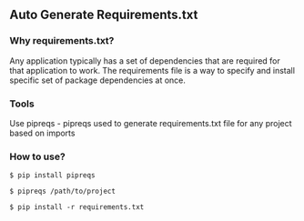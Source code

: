 Auto Generate Requirements.txt
----------------------------------------

### Why requirements.txt?
Any application typically has a set of dependencies that are required for that application to work. The requirements file is a way to specify and install specific set of package dependencies at once.


### Tools
Use pipreqs - pipreqs used to generate requirements.txt file for any project based on imports


### How to use?
```
$ pip install pipreqs

$ pipreqs /path/to/project

$ pip install -r requirements.txt
```
